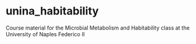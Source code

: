 # unina_habitability
Course material for the Microbial Metabolism and Habitability class at the University of Naples Federico II
